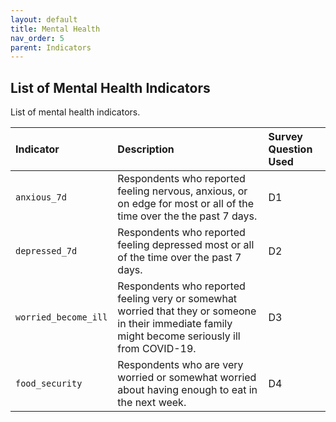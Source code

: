 ```yaml
---
layout: default
title: Mental Health
nav_order: 5
parent: Indicators
---
```


## List of Mental Health Indicators

List of mental health indicators.

| Indicator        | Description          | Survey Question Used |
|:----------------------------------------|:---------------------|:---------------------|
| `anxious_7d`                       | Respondents who reported feeling nervous, anxious, or on edge for most or all of the time over the the past 7 days.	   | D1  |
| `depressed_7d`                       | Respondents who reported feeling depressed most or all of the time over the past 7 days.	   | D2  |
| `worried_become_ill`                       | Respondents who reported feeling very or somewhat worried that they or someone in their immediate family might become seriously ill from COVID-19.	   | D3  |
| `food_security`                           | Respondents who are very worried or somewhat worried about having enough to eat in the next week.	   | D4  |
